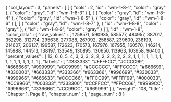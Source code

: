 {
  "col_layout" : 3,
  "panels" : [
    [
      {
        "cols" : 2,
        "id" : "wm-1-8-1",
        "color" : "gray"
      },
      {
        "color" : "gray",
        "id" : "wm-1-8-3"
      }
    ],
    [
      {
        "color" : "gray",
        "id" : "wm-1-8-4"
      },
      {
        "color" : "gray",
        "id" : "wm-1-8-5"
      },
      {
        "color" : "gray",
        "id" : "wm-1-8-6"
      }
    ],
    [
      {
        "color" : "gray",
        "id" : "wm-1-8-7"
      },
      {
        "id" : "wm-1-8-8",
        "color" : "gray"
      },
      {
        "id" : "wm-1-8-9",
        "color" : "gray"
      }
    ]
  ],
  "id" : "wm-1-8",
  "color_data" : {
    "raw_values" : [
      1258571,
      590935,
      585577,
      484957,
      387017,
      352298,
      312734,
      295638,
      277088,
      267092,
      258587,
      239609,
      238199,
      214607,
      206137,
      196587,
      172623,
      170573,
      167976,
      167955,
      160570,
      146214,
      145988,
      144513,
      138197,
      133549,
      130895,
      130650,
      113963,
      103658,
      96400
    ],
    "percent_values" : [
      13,
      6,
      6,
      5,
      4,
      3,
      3,
      3,
      2,
      2,
      2,
      2,
      2,
      2,
      2,
      2,
      1,
      1,
      1,
      1,
      1,
      1,
      1,
      1,
      1,
      1,
      1,
      1,
      1,
      1,
      1
    ],
    "labels" : [
      "#333333",
      "#FFFFCC",
      "#CCCC99",
      "#666666",
      "#999999",
      "#CC9999",
      "#CCCCCC",
      "#FFCCCC",
      "#666699",
      "#330000",
      "#663333",
      "#333366",
      "#663366",
      "#996699",
      "#330033",
      "#999966",
      "#666633",
      "#CCCC66",
      "#FFCC99",
      "#FFFF99",
      "#000033",
      "#CC9966",
      "#003333",
      "#333300",
      "#CCFFCC",
      "#FFCC66",
      "#9999CC",
      "#996666",
      "#336666",
      "#CC99CC",
      "#669999"
    ]
  },
  "weight" : 108,
  "title" : "Chapter 1, Page 8",
  "chapter_num" : 1,
  "page_num" : 8
}

